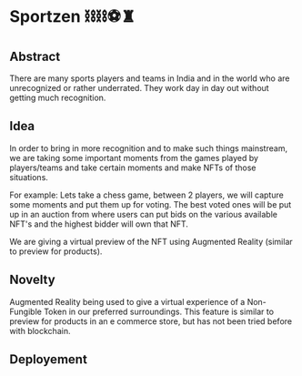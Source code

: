 # Sportzen ⛓⛓⚽️♜

## Abstract

There are many sports players and teams in India and in the world who are unrecognized or rather underrated. They work day in day out without getting much recognition.

## Idea

In order to bring in more recognition and to make such things mainstream, we are  taking some important moments from the games played by players/teams and take certain moments and make NFTs of those situations.

For example: Lets take a chess game, between 2 players, we will capture some moments and put them up for voting. The best voted ones will be put up in an auction from where users can put bids on the various available NFT's and the highest bidder will own that NFT.

We are giving a virtual preview of the NFT using Augmented Reality (similar to preview for products).

## Novelty

Augmented Reality being used to give a virtual experience of a Non-Fungible Token in our preferred surroundings. This feature is similar to preview for products in an e commerce store, but has not been tried before with blockchain.

## Deployement
